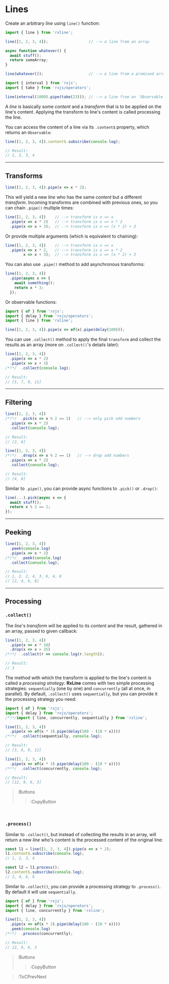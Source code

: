 # Lines

Create an arbitrary _line_ using `line()` function:

```ts
import { line } from 'rxline';

line([1, 2, 3, 4]);                  // --> a line from an array
```

```ts
async function whatever() { 
  await stuff(); 
  return someArray;
}

line(whatever());                    // --> a line from a promised array
```

```ts
import { interval } from 'rxjs';
import { take } from 'rxjs/operators';

line(interval(1000).pipe(take(23))); // --> a line from an `Observable`
```

A _line_ is basically some _content_ and a _transform_ that is to be applied on 
the line's content. Applying the transform to line's content is called processing the line.

You can access the content of a line via its `.content$` property, which returns an `Observable`:

```ts
line([1, 2, 3, 4]).content$.subscribe(console.log);

// Result:
// 1, 2, 3, 4
```

---

## Transforms

```ts
line([1, 2, 3, 4]).pipe(x => x * 2);
```

This will yield a new _line_ who has the same _content_ but a different _transform_. 
Incoming transforms are combined with previous ones, so you can chain `.pipe()` multiple times:

```ts
line([1, 2, 3, 4])    // --> transform is x => x
  .pipe(x => x * 2)   // --> transform is x => x * 2
  .pipe(x => x + 3);  // --> transform is x => (x * 2) + 3
```

Or provide multiple arguments (which is equivalent to chaining):

```ts
line([1, 2, 3, 4])    // --> transform is x => x
  .pipe(x => x * 2,   // --> transform is x => x * 2
        x => x + 3);  // --> transform is x => (x * 2) + 3
```

You can also use `.pipe()` method to add asynchronous transforms:

```ts
line([1, 2, 3, 4])
  .pipe(async x => {
    await something();
    return x * 3;
  });
```

Or observable functions:

```ts
import { of } from 'rxjs';
import { delay } from 'rxjs/operators';
import { line } from 'rxline';

line([1, 2, 3, 4]).pipe(x => of(x).pipe(delay(100)));
```

You can use `.collect()` method to apply the final `transform` and collect the results as an array 
(more on `.collect()`'s details later):

```ts
line([1, 2, 3, 4])
  .pipe(x => x * 2)
  .pipe(x => x + 3)
/*!*/  .collect(console.log);

// Result:
// [5, 7, 9, 11]
```

---

## Filtering

```ts
line([1, 2, 3, 4])
/*!*/  .pick(x => x % 2 == 1)   // --> only pick odd numbers
  .pipe(x => x * 2)
  .collect(console.log);

// Result:
// [2, 6]
```

```ts
line([1, 2, 3, 4])
/*!*/  .drop(x => x % 2 == 1)   // --> drop odd numbers
  .pipe(x => x * 2)
  .collect(console.log);

// Result:
// [4, 8]
```

Similar to `.pipe()`, you can provide async functions to `.pick()` or `.drop()`:

```ts
line(...).pick(async x => {
  await stuff();
  return x % 2 == 1;
});
```

---

## Peeking

```ts
line([1, 2, 3, 4])
  .peek(console.log)
  .pipe(x => x * 2)
/*!*/  .peek(console.log)
  .collect(console.log);

// Result:
// 1, 2, 2, 4, 3, 6, 4, 8
// [2, 4, 6, 8]
```

---

## Processing

### `.collect()`

The _line_'s _transform_ will be applied to its _content_ and the result, gathered in an array, 
passed to given callback:

```ts
line([1, 2, 3, 4])
  .pipe(x => x * 10)
  .drop(x => x > 35)
/*!*/  .collect(r => console.log(r.length));

// Result:
// 3
```

The method with which the transform is applied to the line's content is called a _processing strategy_. 
**RxLine** comes with two simple processing strategies: `sequentially` (one by one) and `concurrently` 
(all at once, in parallel). By default, `.collect()` uses `sequentially`, but you can provide it the processing strategy you need:

```ts | --wmbar
import { of } from 'rxjs';
import { delay } from 'rxjs/operators';
/*!*/import { line, concurrently, sequentially } from 'rxline';

line([1, 2, 3, 4])
  .pipe(x => of(x * 3).pipe(delay(100 - (10 * x))))
/*!*/  .collect(sequentially, console.log);

// Result:
// [3, 6, 9, 12]

line([1, 2, 3, 4])
  .pipe(x => of(x * 3).pipe(delay(100 - (10 * x))))
/*!*/  .collect(concurrently, console.log);

// Result:
// [12, 9, 6, 3]
```

> :Buttons
> > :CopyButton

<br>

### `.process()`

Similar to `.collect()`, but instead of collecting the results in an array, 
will return a new _line_ who's content is the processed content of the original line:

```ts
const l1 = line([1, 2, 3, 4]).pipe(x => x * 2);
l1.content$.subscribe(console.log);
// 1, 2, 3, 4

const l2 = l1.process();
l2.content$.subscribe(console.log);
// 2, 4, 6, 8
```

Similar to `.collect()`, you can provide a processing strategy to `.process()`. 
By default it will use `sequentially`.

```ts | --wmbar
import { of } from 'rxjs';
import { delay } from 'rxjs/operators';
import { line, concurrently } from 'rxline';

line([1, 2, 3, 4])
  .pipe(x => of(x * 3).pipe(delay(100 - (10 * x))))
  .peek(console.log)
/*!*/  .process(concurrently);

// Result:
// 12, 9, 6, 3
```

> :Buttons
> > :CopyButton

> :ToCPrevNext